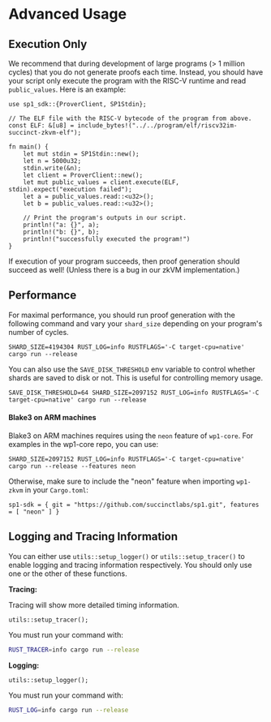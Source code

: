 # Advanced Usage

## Execution Only

We recommend that during development of large programs (> 1 million cycles) that you do not generate proofs each time.
Instead, you should have your script only execute the program with the RISC-V runtime and read `public_values`. Here is an example:

```rust,noplayground
use sp1_sdk::{ProverClient, SP1Stdin};

// The ELF file with the RISC-V bytecode of the program from above.
const ELF: &[u8] = include_bytes!("../../program/elf/riscv32im-succinct-zkvm-elf");

fn main() {
    let mut stdin = SP1Stdin::new();
    let n = 5000u32;
    stdin.write(&n);
    let client = ProverClient::new();
    let mut public_values = client.execute(ELF, stdin).expect("execution failed");
    let a = public_values.read::<u32>();
    let b = public_values.read::<u32>();

    // Print the program's outputs in our script.
    println!("a: {}", a);
    println!("b: {}", b);
    println!("successfully executed the program!")
}
```

If execution of your program succeeds, then proof generation should succeed as well! (Unless there is a bug in our zkVM implementation.)

## Performance

For maximal performance, you should run proof generation with the following command and vary your `shard_size` depending on your program's number of cycles.

```rust,noplayground
SHARD_SIZE=4194304 RUST_LOG=info RUSTFLAGS='-C target-cpu=native' cargo run --release
```

You can also use the `SAVE_DISK_THRESHOLD` env variable to control whether shards are saved to disk or not.
This is useful for controlling memory usage.

```rust,noplayground
SAVE_DISK_THRESHOLD=64 SHARD_SIZE=2097152 RUST_LOG=info RUSTFLAGS='-C target-cpu=native' cargo run --release
```

#### Blake3 on ARM machines

Blake3 on ARM machines requires using the `neon` feature of `wp1-core`. For examples in the wp1-core repo, you can use:

```rust,noplayground
SHARD_SIZE=2097152 RUST_LOG=info RUSTFLAGS='-C target-cpu=native' cargo run --release --features neon
```

Otherwise, make sure to include the "neon" feature when importing `wp1-zkvm` in your `Cargo.toml`:

```toml,noplayground
sp1-sdk = { git = "https://github.com/succinctlabs/sp1.git", features = [ "neon" ] }
```

## Logging and Tracing Information

You can either use `utils::setup_logger()` or `utils::setup_tracer()` to enable logging and tracing information respectively. You should only use one or the other of these functions.

**Tracing:**

Tracing will show more detailed timing information.

```rust,noplayground
utils::setup_tracer();
```

You must run your command with:

```bash
RUST_TRACER=info cargo run --release
```

**Logging:**

```rust,noplayground
utils::setup_logger();
```

You must run your command with:

```bash
RUST_LOG=info cargo run --release
```
